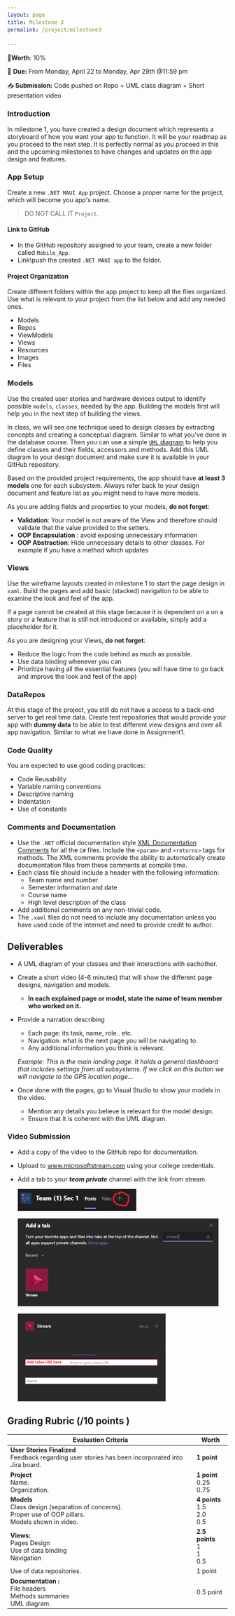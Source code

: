 ```yaml
---
layout: page
title: Milestone 3
permalink: /project/milestone3

---
```


📝**Worth**: 10%

📅 **Due:** From Monday, April 22 to Monday, Apr 29th @11:59 pm

📥 **Submission:** Code pushed on Repo + UML class diagram + Short presentation video



### Introduction

In milestone 1, you have created a design document which represents a storyboard of how you want your app to function. It will be your roadmap as you proceed to the next step. It is perfectly normal as you proceed in this and the upcoming milestones to have changes and updates on the app design and features.

### App Setup

Create a new `.NET MAUI App` project. Choose a proper name for the project, which will become you app's name. 

> DO NOT CALL IT `Project`. 

#### Link to GitHub

- In the GitHub repository assigned to your team, create a new folder called `Mobile_App`. 
- Link\push the created `.NET MAUI app` to the folder.

#### Project Organization

Create different folders within the app project to keep all the files organized. Use what is relevant to your project from the list below and add any needed ones. 

- Models
- Repos
- ViewModels
- Views
- Resources
- Images
- Files

### Models 

Use the created user stories and hardware devices output to identify possible `models`, `classes`, needed by the app. Building the models first will help you in the next step of building the views. 

In class, we will see one technique used to design classes by extracting concepts and creating a conceptual diagram. Similar to what you've done in the database course. Then you can use a simple [`UML` diagram](https://www.youtube.com/watch?v=6XrL5jXmTwM&ab_channel=LucidSoftware) to help you define classes and their fields, accessors and methods. Add this UML diagram to your design document and make sure it is available in your GitHub repository. 

Based on the provided project requirements, the app should have **at least 3 models** one for each subsystem. Always refer back to your design document and feature list as you might need to have more models. 

As you are adding fields and properties to your models, **do not forget**:

- **Validation**: Your model is not aware of the View and therefore should validate that the value provided to the setters.
- **OOP Encapsulation** : avoid exposing unnecessary information
- **OOP Abstraction**: Hide unnecessary details to other classes. For example if you have a method which updates 

### Views

Use the wireframe layouts created in milestone 1 to start the page design in `xaml`. Build the pages and add basic (stacked) navigation to be able to examine the look and feel of the app. 

If a page cannot be created at this stage because it is dependent on a on a story or a feature that is still not introduced or available, simply add a placeholder for it.

As you are designing your Views, **do not forget**: 

- Reduce the logic from the code behind as much as possible.
- Use data binding whenever you can
- Prioritize having all the essential features (you will have time to go back and improve the look and feel of the app)

### DataRepos

At this stage of the project, you still do not have a access to a back-end server to get real time data. Create test repositories that would provide your app with **dummy data** to be able to test different view designs and over all app navigation. Similar to what we have done in Assignment1.



### Code Quality

You are expected to use good coding practices:

- Code Reusability
- Variable naming conventions
- Descriptive naming
- Indentation
- Use of constants

### Comments and Documentation

- Use the `.NET` official documentation style [XML Documentation Comments](https://msdn.microsoft.com/en-us/library/b2s063f7.aspx) for all the `C#` files. Include the `<param>` and `<returns>` tags for methods. The XML comments provide the ability to automatically create documentation files from these comments at compile time. 
- Each class file should include a header with the following information:
  - Team name and number
  - Semester information and date
  - Course name
  - High level description of the class
- Add additional comments on any non-trivial code.
- The `.xaml` files do not need to include any documentation unless you have used code of the internet and need to provide credit to author.

## Deliverables

- A UML diagram of your classes and their interactions with eachother.

- Create a short video (4-6 minutes) that will show the different page designs, navigation and models.

  - **In each explained page or model, state the name of team member who worked on it.**

- Provide a narration describing

  - Each page: its task, name, role.. etc.
  - Navigation: what is the next page you will be navigating to. 
  - Any additional information you think is relevant. 

  *Example: This is the main landing page. It holds a general dashboard that includes settings from all subsystems. If we click on this button we will navigate to the GPS location page...* 

- Once done with the pages, go to Visual Studio to show your models in the video.

  - Mention any details you believe is relevant for the model design.
  - Ensure that it is coherent with the UML diagram. 

### Video Submission

- Add a copy of the video to the GitHub repo for documentation.

- Upload to www.microsoftstream.com using your college credentials.

- Add a tab to your ***team private*** channel with the link from stream.

  <img src="..\images\project_images\Milestone2.1.png" alt="Screen shot" height="50" class="inline-img"/><br>

  <img src="..\images\project_images\Milestone2.2.png" alt="Screen shot" height="200" class="inline-img"/><br>

  <img src="..\images\project_images\Milestone2.3.png" alt="Screen shot" height="200" class="inline-img"/>

## Grading Rubric (/10 points )

| Evaluation Criteria                                          | Worth                                   |
| ------------------------------------------------------------ | --------------------------------------- |
| **User Stories Finalized** <br>Feedback regarding user stories has been incorporated into Jira board. | **1 point**                             |
| **Project**<br>Name.&nbsp;&nbsp;&nbsp;&nbsp;&nbsp;&nbsp;&nbsp;&nbsp;&nbsp;&nbsp;&nbsp;&nbsp;<br>Organization. | **1 point** <br>0.25 <br>0.75           |
| **Models**<br/>Class design (separation of concerns).&nbsp;&nbsp;&nbsp;&nbsp;&nbsp;&nbsp;&nbsp;&nbsp;&nbsp;&nbsp;&nbsp;&nbsp;<br/>Proper use of OOP pillars.&nbsp;&nbsp;&nbsp;&nbsp;&nbsp;&nbsp;&nbsp;&nbsp;&nbsp;&nbsp;&nbsp;&nbsp;<br/>Models shown in video. | **4 points** <br/>1.5 <br/>2.0 <br/>0.5 |
| **Views:**<br/>Pages Design  <br/>Use of data binding <br/>Navigation | **2.5 points** <br/>1<br/>1<br/>0.5     |
| Use of data repositories.                                    | 1 point                                 |
| **Documentation :** <br/>File headers<br/> Methods summaries<br/> UML diagram. | 0.5 point                               |


